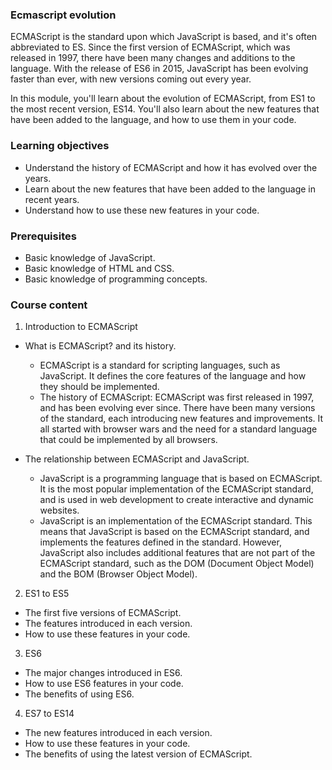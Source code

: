 ### Ecmascript evolution

ECMAScript is the standard upon which JavaScript is based, and it's often abbreviated to ES. Since the first version of ECMAScript, which was released in 1997, there have been many changes and additions to the language. With the release of ES6 in 2015, JavaScript has been evolving faster than ever, with new versions coming out every year.

In this module, you'll learn about the evolution of ECMAScript, from ES1 to the most recent version, ES14. You'll also learn about the new features that have been added to the language, and how to use them in your code.

### Learning objectives

- Understand the history of ECMAScript and how it has evolved over the years.
- Learn about the new features that have been added to the language in recent years.
- Understand how to use these new features in your code.

### Prerequisites

- Basic knowledge of JavaScript.
- Basic knowledge of HTML and CSS.
- Basic knowledge of programming concepts.

### Course content

1. Introduction to ECMAScript

- What is ECMAScript? and its history.
    - ECMAScript is a standard for scripting languages, such as JavaScript. It defines the core features of the language and how they should be implemented.
    - The history of ECMAScript: ECMAScript was first released in 1997, and has been evolving ever since. There have been many versions of the standard, each introducing new features and improvements. It all started with browser wars and the need for a standard language that could be implemented by all browsers. 

- The relationship between ECMAScript and JavaScript.
    - JavaScript is a programming language that is based on ECMAScript. It is the most popular implementation of the ECMAScript standard, and is used in web development to create interactive and dynamic websites.
    - JavaScript is an implementation of the ECMAScript standard. This means that JavaScript is based on the ECMAScript standard, and implements the features defined in the standard. However, JavaScript also includes additional features that are not part of the ECMAScript standard, such as the DOM (Document Object Model) and the BOM (Browser Object Model).

2. ES1 to ES5

- The first five versions of ECMAScript.
- The features introduced in each version.
- How to use these features in your code.

3. ES6

- The major changes introduced in ES6.
- How to use ES6 features in your code.
- The benefits of using ES6.

4. ES7 to ES14

- The new features introduced in each version.
- How to use these features in your code.
- The benefits of using the latest version of ECMAScript.